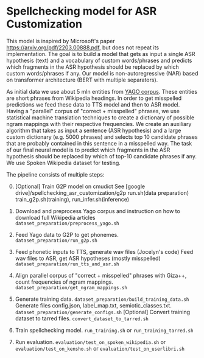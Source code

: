 # Spellchecking model for ASR Customization

This model is inspired by Microsoft's paper https://arxiv.org/pdf/2203.00888.pdf, but does not repeat its implementation.
The goal is to build a model that gets as input a single ASR hypothesis (text) and a vocabulary of custom words/phrases and predicts which fragments in the ASR hypothesis should be replaced by which custom words/phrases if any.
Our model is non-autoregressive (NAR) based on transformer architecture (BERT with multiple separators).

As initial data we use about 5 mln entities from [YAGO corpus](https://www.mpi-inf.mpg.de/departments/databases-and-information-systems/research/yago-naga/yago/downloads/). These entities are short phrases from Wikipedia headings.
In order to get misspelled predictions we feed these data to TTS model and then to ASR model.
Having a "parallel" corpus of "correct + misspelled" phrases, we use statistical machine translation techniques to create a dictionary of possible ngram mappings with their respective frequencies.
We create an auxiliary algorithm that takes as input a sentence (ASR hypothesis) and a large custom dictionary (e.g. 5000 phrases) and selects top 10 candidate phrases that are probably contained in this sentence in a misspelled way.
The task of our final neural model is to predict which fragments in the ASR hypothesis should be replaced by which of top-10 candidate phrases if any.
We use Spoken Wikipedia dataset for testing.

The pipeline consists of multiple steps:

0. [Optional] Train G2P model on cmudict
      See [google drive]/spellchecking_asr_customization/g2p
          run.sh(data preparation)
          train_g2p.sh(training),
          run_infer.sh(inference)

1. Download and preprocess Yago corpus and instruction on how to download full Wikipedia articles
   `dataset_preparation/preprocess_yago.sh`

2. Feed Yago data to G2P to get phonemes.
   `dataset_preparation/run_g2p.sh`

3. Feed phonetic inputs to TTS, generate wav files  (Jocelyn's code)
   Feed wav files to ASR, get ASR hypotheses (mostly misspelled)
   `dataset_preparation/run_tts_and_asr.sh`

4. Align parallel corpus of "correct + misspelled" phrases with Giza++, count frequencies of ngram mappings.
   `dataset_preparation/get_ngram_mappings.sh`

5. Generate training data. 
   `dataset_preparation/build_training_data.sh`
   Generate files config.json, label_map.txt, semiotic_classes.txt.
   `dataset_preparation/generate_configs.sh`
   [Optional] Convert training dataset to tarred files.
   `convert_dataset_to_tarred.sh`
 
6. Train spellchecking model.
   `run_training.sh`
   or 
   `run_training_tarred.sh`

7. Run evaluation.
   `evaluation/test_on_spoken_wikipedia.sh`
   or
   `evaluation/test_on_kensho.sh`
   or
   `evaluation/test_on_userlibri.sh`
